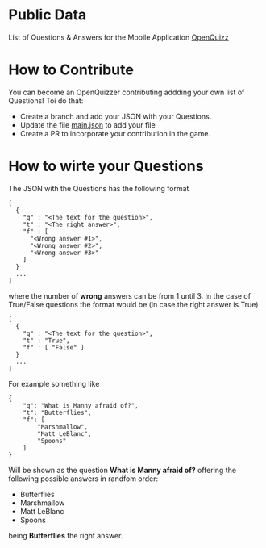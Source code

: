 # Public Data

List of Questions & Answers for the Mobile Application [OpenQuizz](https://play.google.com/store/apps/details?id=appinventor.ai_islegmar.OpenQuizz)

# How to Contribute

You can become an OpenQuizzer contributing addding your own list of Questions! Toi do that:
- Create a branch and add your JSON with your Questions.
- Update the file [main.json](main.json) to add your file
- Create a PR to incorporate your contribution in the game.

# How to wirte your Questions

The JSON with the Questions has the following format

    [
      {
        "q" : "<The text for the question>",
        "t" : "<The right answer>",
        "f" : [
          "<Wrong answer #1>",
          "<Wrong answer #2>",
          "<Wrong answer #3>"
        ]
      }
      ...
    ]

where the number of **wrong** answers can be from 1 until 3. In the case of True/False questions the format would be (in case the right answer is True)


    [
      {
        "q" : "<The text for the question>",
        "t" : "True",
        "f" : [ "False" ]
      }
      ...
    ]

For example something like

    {
        "q": "What is Manny afraid of?",
        "t": "Butterflies",
        "f": [
            "Marshmallow",
            "Matt LeBlanc",
            "Spoons"
        ]
    }

Will be shown as the question **What is Manny afraid of?** offering the following possible answers in randfom order:
- Butterflies
- Marshmallow
- Matt LeBlanc
- Spoons

being **Butterflies** the right answer.
    
